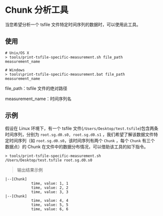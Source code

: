 <!--

    Licensed to the Apache Software Foundation (ASF) under one
    or more contributor license agreements.  See the NOTICE file
    distributed with this work for additional information
    regarding copyright ownership.  The ASF licenses this file
    to you under the Apache License, Version 2.0 (the
    "License"); you may not use this file except in compliance
    with the License.  You may obtain a copy of the License at
    
        http://www.apache.org/licenses/LICENSE-2.0
    
    Unless required by applicable law or agreed to in writing,
    software distributed under the License is distributed on an
    "AS IS" BASIS, WITHOUT WARRANTIES OR CONDITIONS OF ANY
    KIND, either express or implied.  See the License for the
    specific language governing permissions and limitations
    under the License.

-->
# Chunk 分析工具

当您希望分析一个 tsfile 文件特定时间序列的数据时，可以使用此工具。

## 使用

```
# Unix/OS X
> tools/print-tsfile-specific-measurement.sh file_path measurement_name

# Windows
> tools\print-tsfile-specific-measurement.bat file_path measurement_name
```

file_path：tsfile 文件的绝对路径

measurement_name：时间序列名

## 示例

假设在 Linux 环境下，有一个 tsfile 文件(`/Users/Desktop/test.tsfile`)包含两条时间序列，分别为 `root.sg.d0.s0, root.sg.d0.s1` ，我们希望了解该数据文件特定时间序列（如 `root.sg.d0.s0`，该时间序列有两个 `Chunk` ，每个 `Chunk` 有三个数据点）的 Chunk 在文件中的数据分布情况，可以借助该工具的如下指令。

```
> tools/print-tsfile-specific-measurement.sh /Users/Desktop/test.tsfile root.sg.d0.s0
```

>输出结果示例
```
|--[Chunk]
			time, value: 1, 1
			time, value: 2, 2
			time, value: 3, 3
|--[Chunk]
			time, value: 4, 4
			time, value: 5, 5
			time, value: 6, 6
```